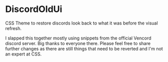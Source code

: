 # DiscordOldUi
CSS Theme to restore discords look back to what it was before the visual refresh.

I slapped this together mostly using snippets from the official Vencord discord server. Big thanks to everyone there.
Please feel free to share further changes as there are still things that need to be reverted and I'm not an expert at CSS.

